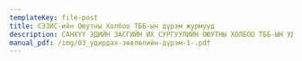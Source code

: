 ```yaml
---
templateKey: file-post
title: СЭЗИС-ийн Оюутны Холбоо ТББ-ын дүрэм журмууд
description: САНХҮҮ ЭДИЙН ЗАСГИЙН ИХ СУРГУУЛИЙН ОЮУТНЫ ХОЛБОО ТББ-ЫН УДИРДАХ ЗӨВЛӨЛИЙН ДҮРЭМ
manual_pdf: /img/03_удирдах-зөвлөлийн-дүрэм-1-.pdf
---
```

